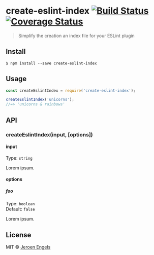 # create-eslint-index [![Build Status](https://travis-ci.org/jfmengels/create-eslint-index.svg?branch=master)](https://travis-ci.org/jfmengels/create-eslint-index) [![Coverage Status](https://coveralls.io/repos/github/jfmengels/create-eslint-index/badge.svg?branch=master)](https://coveralls.io/github/jfmengels/create-eslint-index?branch=master)

> Simplify the creation an index file for your ESLint plugin


## Install

```
$ npm install --save create-eslint-index
```


## Usage

```js
const createEslintIndex = require('create-eslint-index');

createEslintIndex('unicorns');
//=> 'unicorns & rainbows'
```


## API

### createEslintIndex(input, [options])

#### input

Type: `string`

Lorem ipsum.

#### options

##### foo

Type: `boolean`<br>
Default: `false`

Lorem ipsum.


## License

MIT © [Jeroen Engels](https://github.com/jfmengels)
